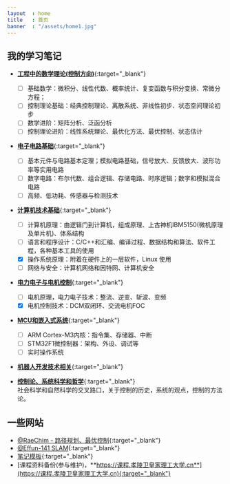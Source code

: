 ```yaml
---
layout  : home
title   : 首页
banner  : "/assets/home1.jpg"
---
```


## 我的学习笔记

- [**工程中的数学理论(控制方向)**](https://xym.work/math){:target="_blank"}
  - [ ] 基础数学：微积分、线性代数、概率统计、复变函数与积分变换、常微分方程；
  - [ ] 控制理论基础：经典控制理论、离散系统、非线性初步、状态空间理论初步
  - [ ] 数学进阶：矩阵分析、泛函分析
  - [ ] 控制理论进阶：线性系统理论、最优化方法、最优控制、状态估计

- [**电子电路基础**](https://xym.work/electronics){:target="_blank"}
  - [ ] 基本元件与电路基本定理；模拟电路基础，信号放大、反馈放大、波形功率等实用电路
  - [ ] 数字电路：布尔代数、组合逻辑、存储电路、时序逻辑；数字和模拟混合电路
  - [ ] 高频、低功耗、传感器与检测技术

- [**计算机技术基础**](https://xym.work/computer-technology/){:target="_blank"}
  - [ ] 计算机原理：由逻辑门到计算机，组成原理、上古神机IBM5150(微机原理及单片机)、体系结构
  - [ ] 语言和程序设计：C/C++和汇编、编译过程、数据结构和算法、软件工程，各种基本工具的使用
  - [x] 操作系统原理：附着在硬件上的一层软件，Linux 使用
  - [ ] 网络与安全：计算机网络和因特网、计算机安全
  
- [**电力电子与电机控制**](https://xym.work/motor-control){:target="_blank"}
  - [ ] 电机原理，电力电子技术：整流、逆变、斩波、变频
  - [x] 电机控制技术：DCM双闭环、交流电机FOC

- [**MCU和嵌入式系统**](https://xym.work/embedded-system){:target="_blank"}
  - [ ] ARM Cortex-M3内核：指令集、存储器、中断
  - [ ] STM32F1微控制器：架构、外设、调试等
  - [ ] 实时操作系统

- [**机器人开发技术相关**](https://xym.work/robot){:target="_blank"}

- [**控制论、系统科学和哲学**](https://xym.work/cyberlosophy){:target="_blank"}  
  社会科学和自然科学的交叉路口，关于控制的历史，系统的观点，控制的方法论。

## 一些网站

- [@RaeChim - 路径规划、最优控制](https://raechim.work/){:target="_blank"}
- [@Effun-141 SLAM](http://effun.xyz/){:target="_blank"}
- [笔记模板](https://xym.work/doc-pages){:target="_blank"}
- [课程资料备份(参与维护)，**https://课程.孝陵卫皇家理工大学.cn**](https://课程.孝陵卫皇家理工大学.cn){:target="_blank"}


